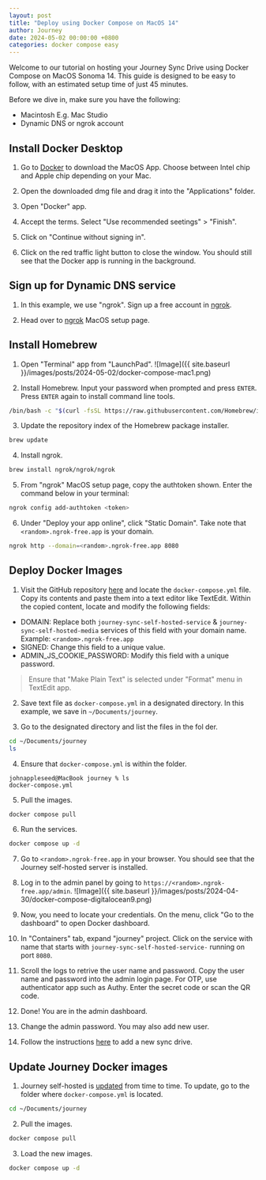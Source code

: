 ```yaml
---
layout: post
title: "Deploy using Docker Compose on MacOS 14"
author: Journey
date: 2024-05-02 00:00:00 +0800
categories: docker compose easy
---
```


Welcome to our tutorial on hosting your Journey Sync Drive using Docker Compose on MacOS Sonoma 14. This guide is designed to be easy to follow, with an estimated setup time of just 45 minutes.

Before we dive in, make sure you have the following:
* Macintosh E.g. Mac Studio
* Dynamic DNS or ngrok account

## Install Docker Desktop
1. Go to [Docker](https://www.docker.com/products/docker-desktop/) to download the MacOS App. Choose between Intel chip and Apple chip depending on your Mac.

2. Open the downloaded dmg file and drag it into the "Applications" folder.

3. Open "Docker" app.

4. Accept the terms. Select "Use recommended seetings" > "Finish".

5. Click on "Continue without signing in".

6. Click on the red traffic light button to close the window. You should still see that the Docker app is running in the background.

## Sign up for Dynamic DNS service
1. In this example, we use "ngrok". Sign up a free account in [ngrok](https://ngrok.com).

2. Head over to [ngrok](https://dashboard.ngrok.com/get-started/setup/macos) MacOS setup page.

## Install Homebrew
1. Open "Terminal" app from "LaunchPad".
![Image]({{ site.baseurl }}/images/posts/2024-05-02/docker-compose-mac1.png)

2. Install Homebrew. Input your password when prompted and press `ENTER`. Press `ENTER` again to install command line tools.
```sh
/bin/bash -c "$(curl -fsSL https://raw.githubusercontent.com/Homebrew/install/HEAD/install.sh)"
```

3. Update the repository index of the Homebrew package installer.
```sh
brew update
```

4. Install ngrok.
```sh
brew install ngrok/ngrok/ngrok
```

5. From "ngrok" MacOS setup page, copy the authtoken shown. Enter the command below in your terminal:
```sh
ngrok config add-authtoken <token>
```

6. Under "Deploy your app online", click "Static Domain". Take note that `<random>.ngrok-free.app` is your domain.
```sh
ngrok http --domain=<random>.ngrok-free.app 8080
```

## Deploy Docker Images
1. Visit the GitHub repository [here](https://github.com/Journey-Cloud/self-hosted-boilerplate/blob/main/docker-compose/docker-compose.yml) and locate the `docker-compose.yml` file. Copy its contents and paste them into a text editor like TextEdit. Within the copied content, locate and modify the following fields: 
  * DOMAIN: Replace both `journey-sync-self-hosted-service` & `journey-sync-self-hosted-media` services of this field with your domain name. Example: `<random>.ngrok-free.app`
  * SIGNED: Change this field to a unique value.
  * ADMIN_JS_COOKIE_PASSWORD: Modify this field with a unique password.
  > Ensure that "Make Plain Text" is selected under "Format" menu in TextEdit app.

2. Save text file as `docker-compose.yml` in a designated directory. In this example, we save in `~/Documents/journey`.


3. Go to the designated directory and list the files in the fol der.
```sh
cd ~/Documents/journey
ls
```

4. Ensure that `docker-compose.yml` is within the folder.
```console
johnappleseed@MacBook journey % ls
docker-compose.yml
```

5. Pull the images.
```sh
docker compose pull
```

6. Run the services.
```sh
docker compose up -d
```

7. Go to `<random>.ngrok-free.app` in your browser. You should see that the Journey self-hosted server is installed.

8. Log in to the admin panel by going to `https://<random>.ngrok-free.app/admin`.
![Image]({{ site.baseurl }}/images/posts/2024-04-30/docker-compose-digitalocean9.png)

9. Now, you need to locate your credentials. On the menu, click "Go to the dashboard" to open Docker dashboard.

10. In "Containers" tab, expand "journey" project. Click on the service with name that starts with `journey-sync-self-hosted-service-` running on port `8080`.

11. Scroll the logs to retrive the user name and password. Copy the user name and password into the admin login page. For OTP, use authenticator app such as Authy. Enter the secret code or scan the QR code.

12. Done! You are in the admin dashboard.

13. Change the admin password. You may also add new user.

14. Follow the instructions [here](https://help.journey.cloud/en/article/how-to-add-a-self-hosted-journey-cloud-sync-1ty6l1i/) to add a new sync drive.

## Update Journey Docker images
1. Journey self-hosted is [updated](https://hub.docker.com/r/journeycloud/journey-sync-self-hosted) from time to time. To update, go to the folder where `docker-compose.yml` is located.
```sh
cd ~/Documents/journey
```

2. Pull the images.
```sh
docker compose pull
```

3. Load the new images.
```sh
docker compose up -d
```